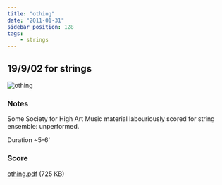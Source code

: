 ```yaml
---
title: "othing"
date: "2011-01-31"
sidebar_position: 128
tags:
    - strings
---
```

## 19/9/02 for strings

![](/img/othing.gif "othing")

### Notes

Some Society for High Art Music material labouriously scored for string ensemble: unperformed.

Duration ~5-6'

### Score

[othing.pdf](/othing.pdf) (725 KB)